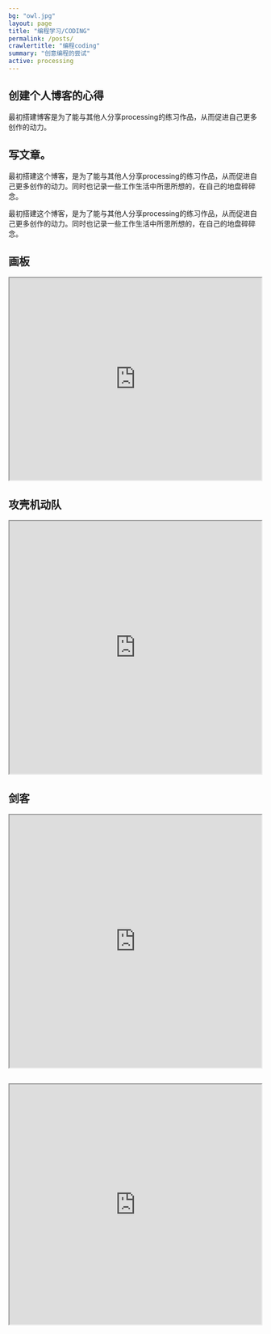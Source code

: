 ```yaml
---
bg: "owl.jpg"
layout: page
title: "编程学习/CODING"
permalink: /posts/
crawlertitle: "编程coding"
summary: "创意编程的尝试"
active: processing
---
```


## 创建个人博客的心得

最初搭建博客是为了能与其他人分享processing的练习作品，从而促进自己更多创作的动力。

## 写文章。

最初搭建这个博客，是为了能与其他人分享processing的练习作品，从而促进自己更多创作的动力。同时也记录一些工作生活中所思所想的，在自己的地盘碎碎念。

最初搭建这个博客，是为了能与其他人分享processing的练习作品，从而促进自己更多创作的动力。同时也记录一些工作生活中所思所想的，在自己的地盘碎碎念。

## 画板 

<iframe src="https://www.openprocessing.org/sketch/394525/embed/" width="500" height="400"></iframe>

## 攻壳机动队

<iframe src="https://www.openprocessing.org/sketch/449351/embed/" width="500" height="500"></iframe>

## 剑客

<iframe src="https://www.openprocessing.org/sketch/420398/embed/" width="500" height="500"></iframe>

##

<iframe src="https://www.openprocessing.org/sketch/419845/embed/" width="500" height="475"></iframe>


